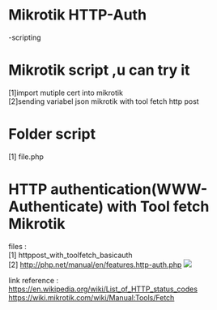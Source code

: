 # Mikrotik HTTP-Auth
-scripting
# Mikrotik script ,u can try it

[1]import mutiple cert  into mikrotik 
<br/>
[2]sending variabel json mikrotik with tool fetch http post

# Folder script 
[1] file.php 

# HTTP authentication(WWW-Authenticate) with Tool fetch Mikrotik 
files : 
<br/>
[1] httppost_with_toolfetch_basicauth
<br/>
[2] http://php.net/manual/en/features.http-auth.php
<img src="https://github.com/mqnoy/mikrotik_scripting/blob/master/basic-auth-mtr.jpg"/>






link reference :
<br/>
https://en.wikipedia.org/wiki/List_of_HTTP_status_codes
<br/>
https://wiki.mikrotik.com/wiki/Manual:Tools/Fetch
